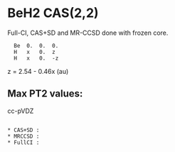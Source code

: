 BeH2 CAS(2,2)
=============

Full-CI, CAS+SD and MR-CCSD done with frozen core.

```
  Be  0.  0.  0.
  H   x   0.  z
  H   x   0.  -z
```

z = 2.54 - 0.46x  (au)

Max PT2 values:
---------------

cc-pVDZ
~~~~~~~

* CAS+SD : 
* MRCCSD : 
* FullCI : 

